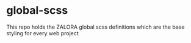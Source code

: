 # global-scss
This repo holds the ZALORA global scss definitions which are the base styling for every web project
